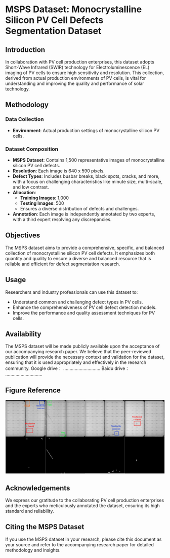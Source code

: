 # MSPS Dataset: Monocrystalline Silicon PV Cell Defects Segmentation Dataset

## Introduction

In collaboration with PV cell production enterprises, this dataset adopts Short-Wave Infrared (SWIR) technology for Electroluminescence (EL) imaging of PV cells to ensure high sensitivity and resolution. This collection, derived from actual production environments of PV cells, is vital for understanding and improving the quality and performance of solar technology.

## Methodology

### Data Collection
- **Environment**: Actual production settings of monocrystalline silicon PV cells.


### Dataset Composition
- **MSPS Dataset**: Contains 1,500 representative images of monocrystalline silicon PV cell defects.
- **Resolution**: Each image is 640 x 590 pixels.
- **Defect Types**: Includes busbar breaks, black spots, cracks, and more, with a focus on challenging characteristics like minute size, multi-scale, and low contrast.
- **Allocation**:
  - **Training Images**: 1,000
  - **Testing Images**: 500
  - Ensures a diverse distribution of defects and challenges.
- **Annotation**: Each image is independently annotated by two experts, with a third expert resolving any discrepancies.

## Objectives

The MSPS dataset aims to provide a comprehensive, specific, and balanced collection of monocrystalline silicon PV cell defects. It emphasizes both quantity and quality to ensure a diverse and balanced resource that is reliable and efficient for defect segmentation research.

## Usage

Researchers and industry professionals can use this dataset to:
- Understand common and challenging defect types in PV cells.
- Enhance the comprehensiveness of PV cell defect detection models.
- Improve the performance and quality assessment techniques for PV cells.

## Availability

The MSPS dataset will be made publicly available upon the acceptance of our accompanying research paper. We believe that the peer-reviewed publication will provide the necessary context and validation for the dataset, ensuring that it is used appropriately and effectively in the research community.
Google drive：
.............................
Baidu drive：
.............................
## Figure Reference
![image](https://github.com/MSPS-Dataset/MSPS-Dataset/blob/main/MSPS_00.jpg)


## Acknowledgements

We express our gratitude to the collaborating PV cell production enterprises and the experts who meticulously annotated the dataset, ensuring its high standard and reliability.

## Citing the MSPS Dataset

If you use the MSPS dataset in your research, please cite this document as your source and refer to the accompanying research paper for detailed methodology and insights.


